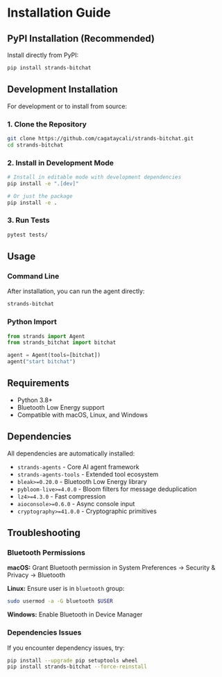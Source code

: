# Installation Guide

## PyPI Installation (Recommended)

Install directly from PyPI:

```bash
pip install strands-bitchat
```

## Development Installation

For development or to install from source:

### 1. Clone the Repository
```bash
git clone https://github.com/cagataycali/strands-bitchat.git
cd strands-bitchat
```

### 2. Install in Development Mode
```bash
# Install in editable mode with development dependencies
pip install -e ".[dev]"

# Or just the package
pip install -e .
```

### 3. Run Tests
```bash
pytest tests/
```

## Usage

### Command Line
After installation, you can run the agent directly:

```bash
strands-bitchat
```

### Python Import
```python
from strands import Agent
from strands_bitchat import bitchat

agent = Agent(tools=[bitchat])
agent("start bitchat")
```

## Requirements

- Python 3.8+
- Bluetooth Low Energy support
- Compatible with macOS, Linux, and Windows

## Dependencies

All dependencies are automatically installed:

- `strands-agents` - Core AI agent framework
- `strands-agents-tools` - Extended tool ecosystem  
- `bleak>=0.20.0` - Bluetooth Low Energy library
- `pybloom-live>=4.0.0` - Bloom filters for message deduplication
- `lz4>=4.3.0` - Fast compression
- `aioconsole>=0.6.0` - Async console input
- `cryptography>=41.0.0` - Cryptographic primitives

## Troubleshooting

### Bluetooth Permissions

**macOS:** Grant Bluetooth permission in System Preferences → Security & Privacy → Bluetooth

**Linux:** Ensure user is in `bluetooth` group:
```bash
sudo usermod -a -G bluetooth $USER
```

**Windows:** Enable Bluetooth in Device Manager

### Dependencies Issues

If you encounter dependency issues, try:

```bash
pip install --upgrade pip setuptools wheel
pip install strands-bitchat --force-reinstall
```